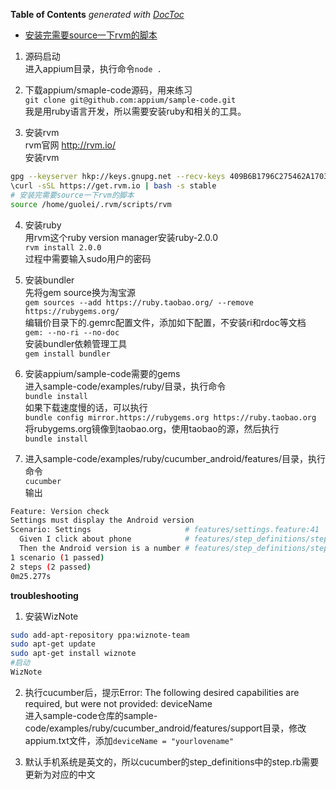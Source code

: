 <!-- START doctoc generated TOC please keep comment here to allow auto update -->
<!-- DON'T EDIT THIS SECTION, INSTEAD RE-RUN doctoc TO UPDATE -->
**Table of Contents**  *generated with [DocToc](https://github.com/thlorenz/doctoc)*

- [安装完需要source一下rvm的脚本](#%E5%AE%89%E8%A3%85%E5%AE%8C%E9%9C%80%E8%A6%81source%E4%B8%80%E4%B8%8Brvm%E7%9A%84%E8%84%9A%E6%9C%AC)

<!-- END doctoc generated TOC please keep comment here to allow auto update -->

1. 源码启动  
进入appium目录，执行命令`node .`

2. 下载appium/smaple-code源码，用来练习  
`git clone git@github.com:appium/sample-code.git`  
我是用ruby语言开发，所以需要安装ruby和相关的工具。

3. 安装rvm  
rvm官网 http://rvm.io/  
安装rvm
  ```bash
gpg --keyserver hkp://keys.gnupg.net --recv-keys 409B6B1796C275462A1703113804BB82D39DC0E3
\curl -sSL https://get.rvm.io | bash -s stable
# 安装完需要source一下rvm的脚本
source /home/guolei/.rvm/scripts/rvm
  ```

4. 安装ruby  
用rvm这个ruby version manager安装ruby-2.0.0  
`rvm install 2.0.0`  
过程中需要输入sudo用户的密码

5. 安装bundler  
先将gem source换为淘宝源  
`gem sources --add https://ruby.taobao.org/ --remove https://rubygems.org/`  
编辑价目录下的.gemrc配置文件，添加如下配置，不安装ri和rdoc等文档  
`gem: --no-ri --no-doc`  
安装bundler依赖管理工具  
`gem install bundler`  

6. 安装appium/sample-code需要的gems  
进入sample-code/examples/ruby/目录，执行命令  
`bundle install`  
如果下载速度慢的话，可以执行  
`bundle config mirror.https://rubygems.org https://ruby.taobao.org`  
将rubygems.org镜像到taobao.org，使用taobao的源，然后执行  
`bundle install`  

7. 进入sample-code/examples/ruby/cucumber_android/features/目录，执行命令  
`cucumber`  
输出  
  ```bash
Feature: Version check
  Settings must display the Android version
  Scenario: Settings                     # features/settings.feature:41
    Given I click about phone            # features/step_definitions/steps.rb:24
    Then the Android version is a number # features/step_definitions/steps.rb:31
1 scenario (1 passed)
2 steps (2 passed)
0m25.277s
  ```

**troubleshooting**

1. 安装WizNote
```bash
sudo add-apt-repository ppa:wiznote-team
sudo apt-get update
sudo apt-get install wiznote
#启动
WizNote
```

2. 执行cucumber后，提示Error: The following desired capabilities are required, but were not provided: deviceName  
进入sample-code仓库的sample-code/examples/ruby/cucumber_android/features/support目录，修改appium.txt文件，添加`deviceName = "yourlovename"`

3. 默认手机系统是英文的，所以cucumber的step_definitions中的step.rb需要更新为对应的中文